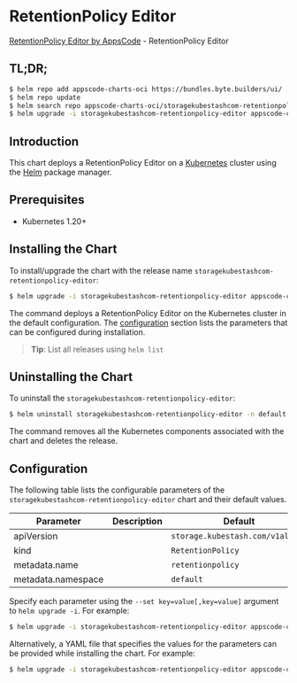 # RetentionPolicy Editor

[RetentionPolicy Editor by AppsCode](https://appscode.com) - RetentionPolicy Editor

## TL;DR;

```bash
$ helm repo add appscode-charts-oci https://bundles.byte.builders/ui/
$ helm repo update
$ helm search repo appscode-charts-oci/storagekubestashcom-retentionpolicy-editor --version=v0.9.0
$ helm upgrade -i storagekubestashcom-retentionpolicy-editor appscode-charts-oci/storagekubestashcom-retentionpolicy-editor -n default --create-namespace --version=v0.9.0
```

## Introduction

This chart deploys a RetentionPolicy Editor on a [Kubernetes](http://kubernetes.io) cluster using the [Helm](https://helm.sh) package manager.

## Prerequisites

- Kubernetes 1.20+

## Installing the Chart

To install/upgrade the chart with the release name `storagekubestashcom-retentionpolicy-editor`:

```bash
$ helm upgrade -i storagekubestashcom-retentionpolicy-editor appscode-charts-oci/storagekubestashcom-retentionpolicy-editor -n default --create-namespace --version=v0.9.0
```

The command deploys a RetentionPolicy Editor on the Kubernetes cluster in the default configuration. The [configuration](#configuration) section lists the parameters that can be configured during installation.

> **Tip**: List all releases using `helm list`

## Uninstalling the Chart

To uninstall the `storagekubestashcom-retentionpolicy-editor`:

```bash
$ helm uninstall storagekubestashcom-retentionpolicy-editor -n default
```

The command removes all the Kubernetes components associated with the chart and deletes the release.

## Configuration

The following table lists the configurable parameters of the `storagekubestashcom-retentionpolicy-editor` chart and their default values.

|     Parameter      | Description |                   Default                   |
|--------------------|-------------|---------------------------------------------|
| apiVersion         |             | <code>storage.kubestash.com/v1alpha1</code> |
| kind               |             | <code>RetentionPolicy</code>                |
| metadata.name      |             | <code>retentionpolicy</code>                |
| metadata.namespace |             | <code>default</code>                        |


Specify each parameter using the `--set key=value[,key=value]` argument to `helm upgrade -i`. For example:

```bash
$ helm upgrade -i storagekubestashcom-retentionpolicy-editor appscode-charts-oci/storagekubestashcom-retentionpolicy-editor -n default --create-namespace --version=v0.9.0 --set apiVersion=storage.kubestash.com/v1alpha1
```

Alternatively, a YAML file that specifies the values for the parameters can be provided while
installing the chart. For example:

```bash
$ helm upgrade -i storagekubestashcom-retentionpolicy-editor appscode-charts-oci/storagekubestashcom-retentionpolicy-editor -n default --create-namespace --version=v0.9.0 --values values.yaml
```
